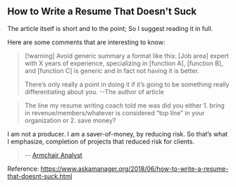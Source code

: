 ## How to Write a Resume That Doesn't Suck

The article itself is short and to the point; So I suggest reading it in full.

Here are some comments that are interesting to know:

>[!warning] Avoid generic summary
>a format like this: \[Job area\] expert with X years of experience, specializing in \[function A\], \[function B\], and \[function C\] is generic and in fact not having it is better.
>
>There’s only really a point in doing it if it’s going to be something really differentiating about you. --The author of article

>The line my resume writing coach told me was did you either 1. bring in revenue/members/whatever is considered “top line” in your organization or 2. save money?
>
I am not a producer. I am a saver-of-money, by reducing risk. So that’s what I emphasize, completion of projects that reduced risk for clients.
>-- [Armchair Analyst](https://www.askamanager.org/2018/06/how-to-write-a-resume-that-doesnt-suck.html#comment-2024085)




Reference: https://www.askamanager.org/2018/06/how-to-write-a-resume-that-doesnt-suck.html